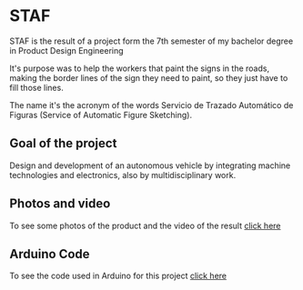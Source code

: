 # STAF

STAF is the result of a project form the 7th semester of my bachelor degree in Product Design Engineering

It's purpose was to help the workers that paint the signs in the roads, making the border lines of the sign they need to paint, so they just have to fill those lines.

The name it's the acronym of the words Servicio de Trazado Automático de Figuras (Service of Automatic Figure Sketching).

## Goal of the project

Design and development of an autonomous vehicle by integrating machine technologies and electronics, also by multidisciplinary work.

## Photos and video

To see some photos of the product and the video of the result [click here](https://github.com/nicozapatacruz/university-projects/tree/main/STAFF/photos)

## Arduino Code

To see the code used in Arduino for this project [click here](https://github.com/nicozapatacruz/university-projects/blob/main/STAFF/final_code.ino)
